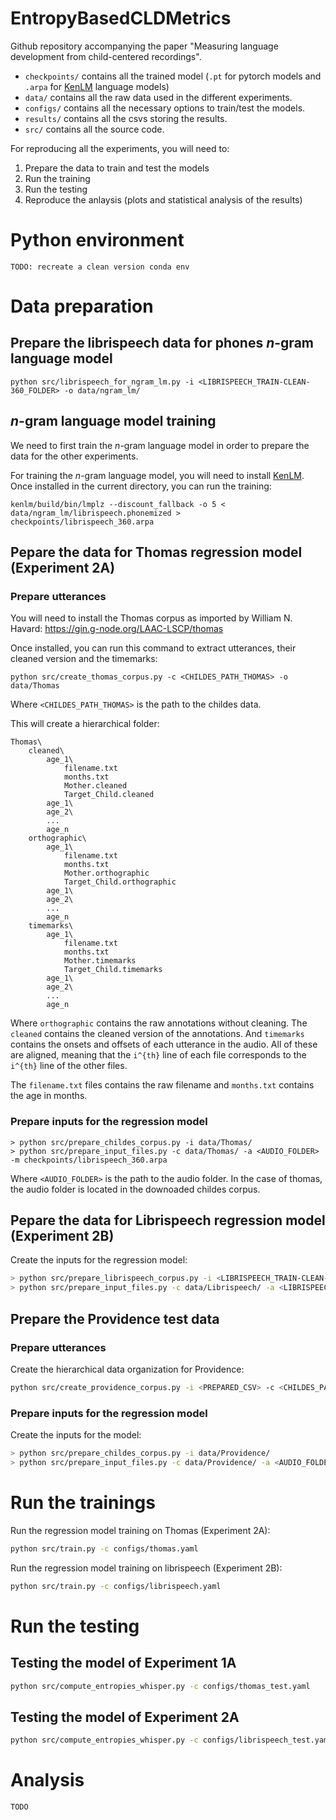 # EntropyBasedCLDMetrics
Github repository accompanying the paper "Measuring language development from child-centered recordings".

- `checkpoints/` contains all the trained model (`.pt` for pytorch models and `.arpa` for [KenLM](https://github.com/kpu/kenlm) language models)
- `data/` contains all the raw data used in the different experiments.
- `configs/` contains all the necessary options to train/test the models.
- `results/` contains all the csvs storing the results.
- `src/` contains all the source code.

For reproducing all the experiments, you will need to:

1) Prepare the data to train and test the models
2) Run the training
3) Run the testing
4) Reproduce the anlaysis (plots and statistical analysis of the results)

# Python environment

`TODO: recreate a clean version conda env`

# Data preparation

## Prepare the librispeech data for phones _n_-gram language model

```shell
python src/librispeech_for_ngram_lm.py -i <LIBRISPEECH_TRAIN-CLEAN-360_FOLDER> -o data/ngram_lm/
```

## _n_-gram language model training

We need to first train the _n_-gram language model in order to prepare the data for the other experiments.

For training the _n_-gram language model, you will need to install [KenLM](https://github.com/kpu/kenlm). Once installed in the current directory, you can run the training:


```shell
kenlm/build/bin/lmplz --discount_fallback -o 5 < data/ngram_lm/librispeech.phonemized > checkpoints/librispeech_360.arpa
```

## Pepare the data for Thomas regression model (Experiment 2A)

### Prepare utterances

You will need to install the Thomas corpus as imported by William N. Havard: https://gin.g-node.org/LAAC-LSCP/thomas

Once installed, you can run this command to extract utterances, their cleaned version and the timemarks:

```shell
python src/create_thomas_corpus.py -c <CHILDES_PATH_THOMAS> -o data/Thomas
```

Where `<CHILDES_PATH_THOMAS>` is the path to the childes data.
 
This will create a hierarchical folder:

```
Thomas\
    cleaned\
        age_1\
            filename.txt
            months.txt
            Mother.cleaned
            Target_Child.cleaned
        age_1\
        age_2\
        ...
        age_n
    orthographic\
        age_1\
            filename.txt
            months.txt
            Mother.orthographic
            Target_Child.orthographic
        age_1\
        age_2\
        ...
        age_n
    timemarks\
        age_1\
            filename.txt
            months.txt
            Mother.timemarks
            Target_Child.timemarks
        age_1\
        age_2\
        ...
        age_n
```

Where `orthographic` contains the raw annotations without cleaning. The `cleaned` contains the cleaned version of the annotations. And `timemarks` contains the onsets and offsets of each utterance in the audio. All of these are aligned, meaning that the `i^{th}` line of each file corresponds to the `i^{th}` line of the other files.

The `filename.txt` files contains the raw filename and `months.txt` contains the age in months.

### Prepare inputs for the regression model

```shell
> python src/prepare_childes_corpus.py -i data/Thomas/
> python src/prepare_input_files.py -c data/Thomas/ -a <AUDIO_FOLDER> -m checkpoints/librispeech_360.arpa
```

Where `<AUDIO_FOLDER>` is the path to the audio folder. In the case of thomas, the audio folder is located in the downoaded childes corpus.

## Pepare the data for Librispeech regression model (Experiment 2B)

Create the inputs for the regression model:

```bash
> python src/prepare_librispeech_corpus.py -i <LIBRISPEECH_TRAIN-CLEAN-100_FOLDER> -o data/Librispeech/model_inputs
> python src/prepare_input_files.py -c data/Librispeech/ -a <LIBRISPEECH_DATA_PATH> -m checkpoints/librispeech_360.arpa
```

## Prepare the Providence test data

### Prepare utterances

Create the hierarchical data organization for Providence:

```bash
python src/create_providence_corpus.py -i <PREPARED_CSV> -c <CHILDES_PATH_PROVIDENCE> -o data/Providence
```

### Prepare inputs for the regression model

Create the inputs for the model:

```bash
> python src/prepare_childes_corpus.py -i data/Providence/
> python src/prepare_input_files.py -c data/Providence/ -a <AUDIO_FOLDER> -m checkpoints/librispeech_360.arpa
```

# Run the trainings

Run the regression model training on Thomas (Experiment 2A):

```bash
python src/train.py -c configs/thomas.yaml
```

Run the regression model training on librispeech (Experiment 2B):

```bash
python src/train.py -c configs/librispeech.yaml
```

# Run the testing

## Testing the model of Experiment 1A

```bash
python src/compute_entropies_whisper.py -c configs/thomas_test.yaml 
```

## Testing the model of Experiment 2A

```bash
python src/compute_entropies_whisper.py -c configs/librispeech_test.yaml 
```

# Analysis

`TODO`
